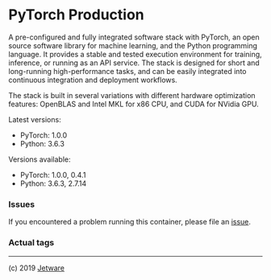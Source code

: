 # PyTorch Production

A pre-configured and fully integrated software stack with PyTorch, an open source software library for machine learning, and the Python programming language. It provides a stable and tested execution environment for training, inference, or running as an API service. The stack is designed for short and long-running high-performance tasks, and can be easily integrated into continuous integration and deployment workflows.

The stack is built in several variations with different hardware optimization features: OpenBLAS and Intel MKL for x86 CPU, and CUDA for NVidia GPU.


Latest versions:

* PyTorch: 1.0.0
* Python: 3.6.3

Versions available:

* PyTorch: 1.0.0, 0.4.1
* Python: 3.6.3, 2.7.14

### Issues

If you encountered a problem running this container, please file an [issue](https://github.com/jetware/dockerhub-pytorch/issues).

### Actual tags


---
(c) 2019 [Jetware](https://jetware.io)
